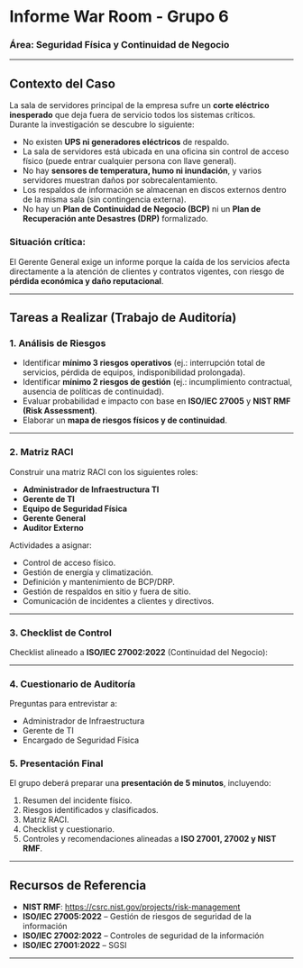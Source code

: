 # Informe War Room - Grupo 6
### Área: Seguridad Física y Continuidad de Negocio

---

## Contexto del Caso
La sala de servidores principal de la empresa sufre un **corte eléctrico inesperado** que deja fuera de servicio todos los sistemas críticos.  
Durante la investigación se descubre lo siguiente:

- No existen **UPS ni generadores eléctricos** de respaldo.  
- La sala de servidores está ubicada en una oficina sin control de acceso físico (puede entrar cualquier persona con llave general).  
- No hay **sensores de temperatura, humo ni inundación**, y varios servidores muestran daños por sobrecalentamiento.  
- Los respaldos de información se almacenan en discos externos dentro de la misma sala (sin contingencia externa).  
- No hay un **Plan de Continuidad de Negocio (BCP)** ni un **Plan de Recuperación ante Desastres (DRP)** formalizado.  

### Situación crítica:
El Gerente General exige un informe porque la caída de los servicios afecta directamente a la atención de clientes y contratos vigentes, con riesgo de **pérdida económica y daño reputacional**.  

---

## Tareas a Realizar (Trabajo de Auditoría)

### 1. Análisis de Riesgos
- Identificar **mínimo 3 riesgos operativos** (ej.: interrupción total de servicios, pérdida de equipos, indisponibilidad prolongada).  
- Identificar **mínimo 2 riesgos de gestión** (ej.: incumplimiento contractual, ausencia de políticas de continuidad).  
- Evaluar probabilidad e impacto con base en **ISO/IEC 27005** y **NIST RMF (Risk Assessment)**.  
- Elaborar un **mapa de riesgos físicos y de continuidad**.  

---

### 2. Matriz RACI
Construir una matriz RACI con los siguientes roles:  
- **Administrador de Infraestructura TI**  
- **Gerente de TI**  
- **Equipo de Seguridad Física**  
- **Gerente General**  
- **Auditor Externo**  

Actividades a asignar:  
- Control de acceso físico.  
- Gestión de energía y climatización.  
- Definición y mantenimiento de BCP/DRP.  
- Gestión de respaldos en sitio y fuera de sitio.  
- Comunicación de incidentes a clientes y directivos.  

---

### 3. Checklist de Control
Checklist alineado a **ISO/IEC 27002:2022** (Continuidad del Negocio):  


---

### 4. Cuestionario de Auditoría
Preguntas para entrevistar a:  
- Administrador de Infraestructura  
- Gerente de TI  
- Encargado de Seguridad Física  


### 5. Presentación Final
El grupo deberá preparar una **presentación de 5 minutos**, incluyendo:  
1. Resumen del incidente físico.  
2. Riesgos identificados y clasificados.  
3. Matriz RACI.  
4. Checklist y cuestionario.  
5. Controles y recomendaciones alineadas a **ISO 27001, 27002 y NIST RMF**.  

---

## Recursos de Referencia
- **NIST RMF**: https://csrc.nist.gov/projects/risk-management  
- **ISO/IEC 27005:2022** – Gestión de riesgos de seguridad de la información  
- **ISO/IEC 27002:2022** – Controles de seguridad de la información  
- **ISO/IEC 27001:2022** – SGSI 

---

